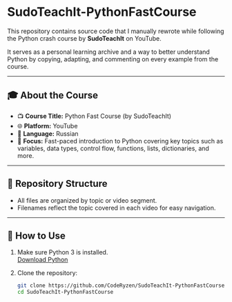 # SudoTeachIt-PythonFastCourse

This repository contains source code that I manually rewrote while following the Python crash course by **SudoTeachIt** on YouTube.

It serves as a personal learning archive and a way to better understand Python by copying, adapting, and commenting on every example from the course.

---

## 🎓 About the Course

- 📺 **Course Title:** Python Fast Course (by SudoTeachIt)  
- 🌐 **Platform:** YouTube  
- 💬 **Language:** Russian  
- 🧠 **Focus:** Fast-paced introduction to Python covering key topics such as variables, data types, control flow, functions, lists, dictionaries, and more.

---

## 📁 Repository Structure

- All files are organized by topic or video segment.
- Filenames reflect the topic covered in each video for easy navigation.


---

## 🔧 How to Use

1. Make sure Python 3 is installed.  
   [Download Python](https://www.python.org/downloads/)

2. Clone the repository:
   ```bash
   git clone https://github.com/CodeRyzen/SudoTeachIt-PythonFastCourse.git
   cd SudoTeachIt-PythonFastCourse
